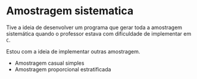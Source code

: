 # Amostragem sistematica

Tive a ideia de desenvolver um programa que gerar toda a amostragem sistemática quando o professor estava com dificuldade de implementar em `C`.

Estou com a ideia de implementar outras amostragem.

- Amostragem casual simples
- Amostragem proporcional estratificada
